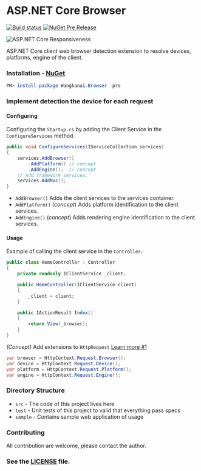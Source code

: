 # ASP.NET Core Browser

[![Build status](https://ci.appveyor.com/api/projects/status/nwke0v8dqp3xkgwr/branch/dev?svg=true)](https://ci.appveyor.com/project/wangkanai/browser/branch/dev) [![NuGet Pre Release](https://img.shields.io/nuget/vpre/Wangkanai.Browser.svg?maxAge=2592000)](https://www.nuget.org/packages/Wangkanai.Browser/)

![ASP.NET Core Responsiveness](https://raw.githubusercontent.com/wangkanai/browser/master/asset/aspnet-core-browser.png)

ASP.NET Core client web browser detection extension to resolve devices, platforms, engine of the client.

### Installation - [NuGet](https://www.nuget.org/packages/Wangkanai.Browser/)

```powershell
PM> install-package Wangkanai.Browser -pre
```

### Implement detection the device for each request

#### Configuring
Configuring the `Startup.cs` by adding the Client Service in the `ConfigureServices` method.
```csharp
public void ConfigureServices(IServiceCollection services)
{
    services.AddBrowser()
        .AddPlatform() // concept
        .AddEngine();  // concept
    // Add framework services.
    services.AddMvc();
}
```
* `AddBrowser()` Adds the client services to the services container.
* `AddPlatform()` (*concept*) Adds platform identification to the client services.
* `AddEngine()` (*concept*) Adds rendering engine identification to the client services.

#### Usage

Example of calling the client service in the `Controller`.
```csharp
public class HomeController : Controller
{
    private readonly IClientService _client;

    public HomeController(IClientService client)
    {
        _client = client;
    }

    public IActionResult Index()
    {            
        return View(_browser);
    }
}
```
*(Concept)* Add extensions to `HttpRequest` [Learn more #1](/../../issues/1)
```csharp
var browser = HttpContext.Request.Browser();
var device = HttpContext.Request.Device();
var platform = HttpContext.Request.Platform();
var engine = HttpContext.Request.Engine();
```

### Directory Structure
* `src` - The code of this project lives here
* `test` - Unit tests of this project to valid that everything pass specs
* `sample` - Contains sample web application of usage

### Contributing

All contribution are welcome, please contact the author.

### See the [LICENSE](https://github.com/wangkanai/Browser/blob/master/LICENSE) file.
